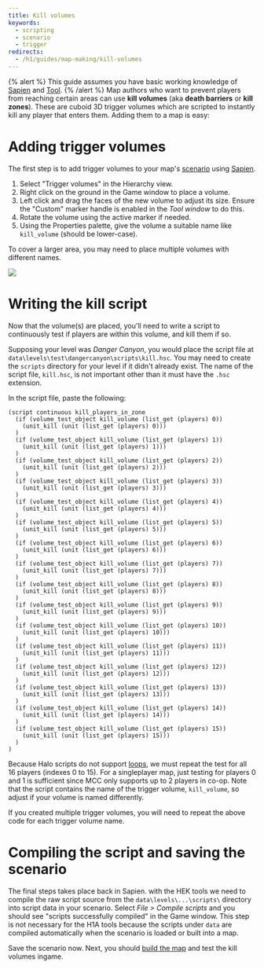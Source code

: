 ```yaml
---
title: Kill volumes
keywords:
  - scripting
  - scenario
  - trigger
redirects:
  - /h1/guides/map-making/kill-volumes
---
```

{% alert %}
This guide assumes you have basic working knowledge of [Sapien](~h1a-sapien) and [Tool](~h1a-tool).
{% /alert %}
Map authors who want to prevent players from reaching certain areas can use **kill volumes** (aka **death barriers** or **kill zones**). These are cuboid 3D trigger volumes which are scripted to instantly kill any player that enters them. Adding them to a map is easy:

# Adding trigger volumes
The first step is to add trigger volumes to your map's [scenario](~) using [Sapien](~h1a-sapien).

1. Select "Trigger volumes" in the Hierarchy view.
1. Right click on the ground in the Game window to place a volume.
1. Left click and drag the faces of the new volume to adjust its size. Ensure the "Custom" marker handle is enabled in the _Tool window_ to do this.
1. Rotate the volume using the active marker if needed.
1. Using the Properties palette, give the volume a suitable name like `kill_volume` (should be lower-case).

To cover a larger area, you may need to place multiple volumes with different names.

![](trigger-volume.jpg)

# Writing the kill script
Now that the volume(s) are placed, you'll need to write a script to continuously test if players are within this volume, and kill them if so.

Supposing your level was _Danger Canyon_, you would place the script file at `data\levels\test\dangercanyon\scripts\kill.hsc`. You may need to create the `scripts` directory for your level if it didn't already exist. The name of the script file, `kill.hsc`, is not important other than it must have the `.hsc` extension.

In the script file, paste the following:

```hsc
(script continuous kill_players_in_zone
  (if (volume_test_object kill_volume (list_get (players) 0))
    (unit_kill (unit (list_get (players) 0)))
  )
  (if (volume_test_object kill_volume (list_get (players) 1))
    (unit_kill (unit (list_get (players) 1)))
  )
  (if (volume_test_object kill_volume (list_get (players) 2))
    (unit_kill (unit (list_get (players) 2)))
  )
  (if (volume_test_object kill_volume (list_get (players) 3))
    (unit_kill (unit (list_get (players) 3)))
  )
  (if (volume_test_object kill_volume (list_get (players) 4))
    (unit_kill (unit (list_get (players) 4)))
  )
  (if (volume_test_object kill_volume (list_get (players) 5))
    (unit_kill (unit (list_get (players) 5)))
  )
  (if (volume_test_object kill_volume (list_get (players) 6))
    (unit_kill (unit (list_get (players) 6)))
  )
  (if (volume_test_object kill_volume (list_get (players) 7))
    (unit_kill (unit (list_get (players) 7)))
  )
  (if (volume_test_object kill_volume (list_get (players) 8))
    (unit_kill (unit (list_get (players) 8)))
  )
  (if (volume_test_object kill_volume (list_get (players) 9))
    (unit_kill (unit (list_get (players) 9)))
  )
  (if (volume_test_object kill_volume (list_get (players) 10))
    (unit_kill (unit (list_get (players) 10)))
  )
  (if (volume_test_object kill_volume (list_get (players) 11))
    (unit_kill (unit (list_get (players) 11)))
  )
  (if (volume_test_object kill_volume (list_get (players) 12))
    (unit_kill (unit (list_get (players) 12)))
  )
  (if (volume_test_object kill_volume (list_get (players) 13))
    (unit_kill (unit (list_get (players) 13)))
  )
  (if (volume_test_object kill_volume (list_get (players) 14))
    (unit_kill (unit (list_get (players) 14)))
  )
  (if (volume_test_object kill_volume (list_get (players) 15))
    (unit_kill (unit (list_get (players) 15)))
  )
)
```

Because Halo scripts do not support [loops][], we must repeat the test for all 16 players (indexes 0 to 15). For a singleplayer map, just testing for players 0 and 1 is sufficient since MCC only supports up to 2 players in co-op. Note that the script contains the name of the trigger volume, `kill_volume`, so adjust if your volume is named differently.

If you created multiple trigger volumes, you will need to repeat the above code for each trigger volume name.

# Compiling the script and saving the scenario
The final steps takes place back in Sapien. with the HEK tools we need to compile the raw script source from the `data\levels\...\scripts\` directory into script data in your scenario. Select _File > Compile scripts_ and you should see "scripts successfully compiled" in the Game window. This step is not necessary for the H1A tools because the scripts under `data` are compiled automatically when the scenario is loaded or built into a map.

Save the scenario now. Next, you should [build the map](~h1a-tool#build-cache-file) and test the kill volumes ingame.

[loops]: https://en.wikipedia.org/wiki/For_loop
